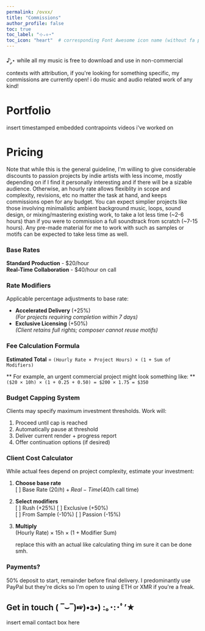 ```yaml
---
permalink: /ovxx/
title: "Commissions"
author_profile: false
toc: true
toc_label: "⊹₊⟡⋆"
toc_icon: "heart"  # corresponding Font Awesome icon name (without fa prefix)
---
```

♪ ༘⋆ while all my music is free to download and use in non-commercial contexts with attribution, if you're looking for something specific, my commissions are currently open! i do music and audio related work of any kind!

# Portfolio
insert timestamped embedded contrapoints videos i've worked on



# Pricing
Note that while this is the general guideline, I'm willing to give considerable discounts to passion projects by indie artists with less income, mostly depending on if I find it personally interesting and if there will be a sizable audience. Otherwise, an hourly rate allows flexiblity in scope and complexity, revisions, etc no matter the task at hand, and keeps commissions open for any budget. You can expect simplier projects like those involving minimalistic ambient background music, loops, sound design, or mixing/mastering existing work, to take a lot less time (~2-6 hours) than if you were to commission a full soundtrack from scratch (~7-15 hours). Any pre-made material for me to work with such as samples or motifs can be expected to take less time as well.

### Base Rates

**Standard Production**     - $20/hour    
**Real-Time Collaboration** - $40/hour on call

### Rate Modifiers
Applicable percentage adjustments to base rate:
- **Accelerated Delivery** (+25%)  
  *(For projects requiring completion within 7 days)*
- **Exclusive Licensing** (+50%)  
  *(Client retains full rights; composer cannot reuse motifs)*

### Fee Calculation Formula
**Estimated Total** = `(Hourly Rate × Project Hours) × (1 + Sum of Modifiers)`

** For example, an urgent commercial project might look something like: **  
   `($20 × 10h) × (1 + 0.25 + 0.50) = $200 × 1.75 = $350`

### Budget Capping System
Clients may specify maximum investment thresholds. Work will:
1. Proceed until cap is reached
2. Automatically pause at threshold
3. Deliver current render + progress report
4. Offer continuation options (if desired)

### Client Cost Calculator
While actual fees depend on project complexity, estimate your investment:

1. **Choose base rate**  
   [ ] Base Rate ($20/h) + Real-Time ($40/h call time)
2. **Select modifiers**  
   [ ] Rush (+25%) [ ] Exclusive (+50%)  
   [ ] From Sample (-10%) [ ] Passion (-15%)
3. **Multiply**  
   (Hourly Rate) × 15h × (1 + Modifier Sum)

   replace this with an actual like calculating thing im sure it can be done smh.

### Payments?
50% deposit to start, remainder before final delivery. I predominantly use PayPal but they're dicks so I'm open to using ETH or XMR if you're a freak.

## Get in touch ( ‾⌣‾)☞)•з•) :｡･:･ﾟ’★
insert email contact box here
